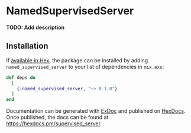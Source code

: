# NamedSupervisedServer

**TODO: Add description**

## Installation

If [available in Hex](https://hex.pm/docs/publish), the package can be installed
by adding `named_supervised_server` to your list of dependencies in `mix.exs`:

```elixir
def deps do
  [
    {:named_supervised_server, "~> 0.1.0"}
  ]
end
```

Documentation can be generated with [ExDoc](https://github.com/elixir-lang/ex_doc)
and published on [HexDocs](https://hexdocs.pm). Once published, the docs can
be found at <https://hexdocs.pm/supervised_server>.
